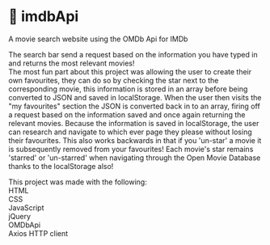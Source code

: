 # 🎥 imdbApi
A movie search website using the OMDb Api for IMDb



The search bar send a request based on the information you have typed in and returns the most relevant movies!<br />
The most fun part about this project was allowing the user to create their own favourites, they can do so by checking the star next to the corresponding movie, this information is stored in an array before being converted to JSON and saved in localStorage. When the user then visits the "my favourites" section the JSON is converted back in to an array, firing off a request based on the information saved and once again returning the relevant movies. Because the information is saved in localStorage, the user can research and navigate to which ever page they please without losing their favourites. This also works backwards in that if you 'un-star' a movie it is subsequently removed from your favourites!
Each movie's star remains 'starred' or 'un-starred' when navigating through the Open Movie Database thanks to the localStorage also!<br />

This project was made with the following:<br />
HTML<br />
CSS<br />
JavaScript<br />
jQuery<br />
OMDbApi<br />
Axios HTTP client<br /> 

